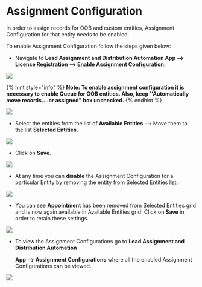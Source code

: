 # Assignment Configuration

In order to assign records for OOB and custom entities, Assignment Configuration for that entity needs to be enabled.

To enable Assignment Configuration follow the steps given below:&#x20;

* Navigate to **Lead Assignment and Distribution Automation App --> License Registration --> Enable Assignment Configuration.**

![](../../.gitbook/assets/Config\_1.jpg)

{% hint style="info" %}
**Note: To enable assignment configuration it is necessary to enable Queue for OOB entities. Also, keep ''Automatically move records....or assigned" box unchecked.**
{% endhint %}

![](<../../.gitbook/assets/Config\_2 (2).png>)

* Select the entities from the list of **Available Entities** --> Move them to the list **Selected Entities.**

![](<../../.gitbook/assets/Config\_3 (3).png>)

* Click on **Save**.&#x20;

![](<../../.gitbook/assets/Config\_4 (3).png>)

* At any time you can **disable** the Assignment Configuration for a particular Entity by removing the entity from Selected Entities list.

![](<../../.gitbook/assets/Config\_5 (1).png>)

* You can see **Appointment** has been removed from Selected Entities grid and is now again available in Available Entities grid. Click on **Save** in order to retain these settings.

![](<../../.gitbook/assets/Config\_6 (1).png>)

*   To view the Assignment Configurations go to **Lead Assignment and Distribution Automation**

    &#x20;**App --> Assignment Configurations** where all the enabled Assignment Configurations can be viewed.

![](<../../.gitbook/assets/Assign Config\_1.png>)

